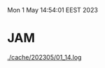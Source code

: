 Mon  1 May 14:54:01 EEST 2023
# JAM
<a href='./cache/202305/01_14.log'>./cache/202305/01_14.log</a>
